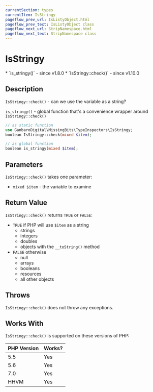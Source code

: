 ```yaml
---
currentSection: types
currentItem: IsStringy
pageflow_prev_url: IsListyObject.html
pageflow_prev_text: IsListyObject class
pageflow_next_url: StripNamespace.html
pageflow_next_text: StripNamespace class
---
```


# IsStringy

<div class="callout info" markdown="1">
* `is_stringy()` - since v1.8.0
* `IsStringy::check()` - since v1.10.0
</div>

## Description

`IsStringy::check()` - can we use the variable as a string?

`is_stringy()` - global function that's a convenience wrapper around `IsStringy::check()`

```php
// as static function
use GanbaroDigital\MissingBits\TypeInspectors\IsStringy;
boolean IsStringy::check(mixed $item);

// as global function
boolean is_stringy(mixed $item);
```

## Parameters

`IsStringy::check()` takes one parameter:

* `mixed $item` - the variable to examine

## Return Value

`IsStringy::check()` returns `TRUE` or `FALSE`:

* `TRUE` if PHP will use `$item` as a string
  - strings
  - integers
  - doubles
  - objects with the `__toString()` method
* `FALSE` otherwise
  - null
  - arrays
  - booleans
  - resources
  - all other objects

## Throws

`IsStringy::check()` does not throw any exceptions.

## Works With

`IsStringy::check()` is supported on these versions of PHP:

PHP Version | Works?
------------|-------
5.5 | Yes
5.6 | Yes
7.0 | Yes
HHVM | Yes
